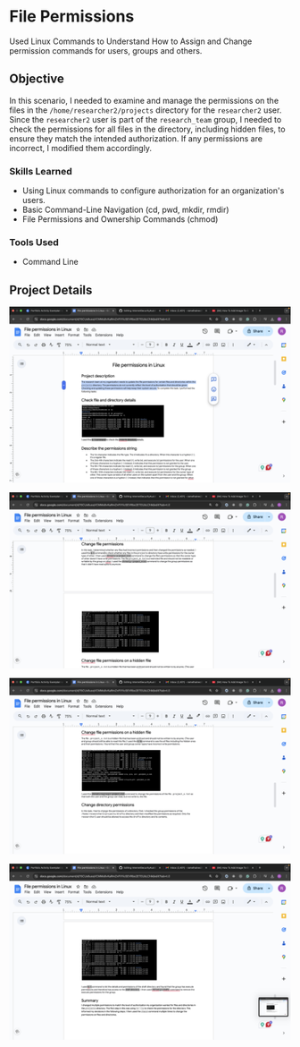 # File Permissions

Used Linux Commands to Understand How to Assign and Change permission commands for users, groups and others.

## Objective

In this scenario, I needed to examine and manage the permissions on the files in the `/home/researcher2/projects` directory for the `researcher2` user. Since the `researcher2` user is part of the `research_team` group, I needed to check the permissions for all files in the directory, including hidden files, to ensure they match the intended authorization. If any permissions are incorrect, I modified them accordingly.

### Skills Learned

- Using Linux commands to configure authorization for an organization's users.
- Basic Command-Line Navigation (cd, pwd, mkdir, rmdir)
-  File Permissions and Ownership Commands (chmod)

### Tools Used

- Command Line

## Project Details
![image alt](https://github.com/EngineerMel/File-Permissions/blob/87ee6bb21c7e0ab6e223e2c9ead88ffeb197a504/Screenshot%202025-04-02%20at%201.52.35%20PM.png)

![image alt](https://github.com/EngineerMel/File-Permissions/blob/cd1d5dd0b31387644b989c6bb1fa46cad1bf4d08/Screenshot%202025-04-02%20at%201.52.43%20PM.png)

![image alt](https://github.com/EngineerMel/File-Permissions/blob/84185ba9b6697dfbfda5aed09edf17eb231aebf2/Screenshot%202025-04-02%20at%201.52.53%20PM.png)

![image alt](https://github.com/EngineerMel/File-Permissions/blob/69de97556dec70aa70795ab364dea7cbfdaf34b3/Screenshot%202025-04-02%20at%201.52.58%20PM.png)

